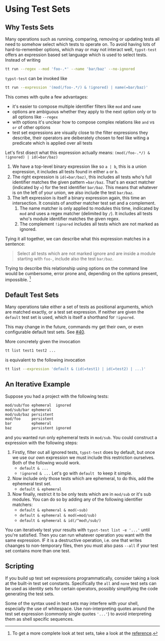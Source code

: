 # Using Test Sets

## Why Tests Sets
Many operations such as running, comparing, removing or updating tests all need to somehow select which tests to operate on.
To avoid having lots of hard-to-remember options, which may or may not interact well, `typst-test` offers an expression based set language which is used to select tests.
Instead of writing

```bash
tt run --regex --mod 'foo-.*' --name 'bar/baz' --no-ignored
```

`typst-test` can be invoked like

```bash
tt run --expression '(mod(/foo-.*/) & !ignored) | name(=bar/baz)'
```

This comes with quite a few advantages:
- it's easier to compose multiple identifier filters like `mod` and `name`
- options are ambiguous whether they apply to the next option only or to all options like `--regex`
- with options it's unclear how to compose complex relations like `and` vs `or` of other options
- test set expressions are visually close to the filter expressions they describe, their operators are deiberately chosen to feel like witing a predicate which is applied over all tests

Let's first disect what this expression actually means:
`(mod(/foo-.*/) & !ignored) | id(=bar/baz)`

1. We have a top-level binary expression like so `a | b`, this is a union expression, it includes all tests found in either `a` or `b`.
1. The right expression is `id(=bar/baz)`, this includes all tests who's full identifier matches the given pattern `=bar/baz`.
   That's an exact matcher (indicated by `=`) for the test identifier `bar/baz`.
   This means that whatever is on the left of your union, we also include the test `bar/baz`.
1. The left expression is itself a binary expression again, this time an intersection.
   It consists of another matcher test set and a complement.
   1. The name matcher is only applied to modules this time, indiicated by `mod` and uses a regex matcher (delimited by `/`).
      It includes all tests who's module identifier matches the given regex.
   1. The complement `!ignored` includes all tests which are not marked as ignored.

Tying it all together, we can describe what this expression matches in a sentence:

> Select all tests which are not marked ignore and are inside a module starting with `foo-`, include also the test `bar/baz`.

Trying to describe this relationship using options on the command line would be cumbersome, error prone and, depending on the options present, impossible. [^ref]

## Default Test Sets
Many operations take either a set of tests as positional arguments, which are matched exactly, or a test set expression.
If neither are given the `default` test set is used, which is itself a shorthand for `!ignored`.

<div class="warning">

This may change in the future, commands my get their own, or even configurable default test sets.
See [#40](https://github.com/tingerrr/typst-test/issues/40).

</div>

More concretely given the invocation

```bash
tt list test1 test2 ...
```

is equivalent to the following invocation

```bash
tt list --expression 'default & (id(=test1) | id(=test2) | ...)'
```

## An Iterative Example
Suppose you had a project with the following tests:
```txt
mod/sub/foo ephemeral  ignored
mod/sub/bar ephemeral
mod/sub/baz persistent
mod/foo     persistent
bar         ephemeral
baz         persistent ignored
```

and you wanted run only ephemeral tests in `mod/sub`.
You could construct a expression with the following steps:

1. Firstly, filter out all ignored tests, `typst-test` does by default, but once we use our own expression we must include this restriction ourselves.
   Both of the following would work.
   - `default & ...`
   - `!ignored & ...`
   Let's go with `default ` to keep it simple.
1. Now include only those tests which are ephemeral, to do this, add the ephemeral test set.
   - `default & ephemeral`
1. Now finally, restrict it to be only tests which are in `mod/sub` or it's sub modules.
   You can do so by adding any of the following identifier matchers:
   - `default & ephemeral & mod(~sub)`
   - `default & ephemeral & mod(=mod/sub)`
   - `default & ephemeral & id(/^mod\/sub/)`

You can iteratively test your results with `typst-test list -e '...'` until you're satisfied.
Then you can run whatever operation you want with the same expression. IF it is a destructive operation, i.e. one that writes chaanges to non-temporary files, then you must also pass `--all` if your test set contains more than one test.

## Scripting
If you build up test set expressions programmatically, consider taking a look at the built-in test set constants.
Specifically the `all` and `none` test sets can be used as identity sets for certain operators, possibly simplifying the code generating the test sets.

Some of the syntax used in test sets may interfere with your shell, especially the use of whitespace.
Use non-interpreting quotes around the test set expression (commonly single quotes `'...'`) to avoid interpreting them as shell specific sequences.

[^ref]: To get a more complete look at test sets, take a look at the [reference](../reference/test-sets.md).
